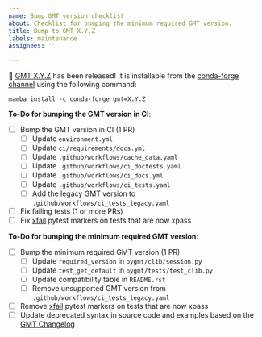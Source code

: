 ```yaml
---
name: Bump GMT version checklist
about: Checklist for bumping the minimum required GMT version.
title: Bump to GMT X.Y.Z
labels: maintenance
assignees: ''

---
```


:tada: [GMT X.Y.Z](https://github.com/GenericMappingTools/gmt/releases/tag/X.Y.Z) has been released! It is installable from the
[conda-forge channel](https://anaconda.org/conda-forge/gmt/files) using the following command:

`mamba install -c conda-forge gmt=X.Y.Z`

<!-- Please add specific checklist items for the tests, xfail pytest markers, and deprecated syntax that need to be updated. -->

**To-Do for bumping the GMT version in CI**:

- [ ] Bump the GMT version in CI (1 PR)
  - [ ] Update `environment.yml`
  - [ ] Update `ci/requirements/docs.yml`
  - [ ] Update `.github/workflows/cache_data.yaml`
  - [ ] Update `.github/workflows/ci_doctests.yaml`
  - [ ] Update `.github/workflows/ci_docs.yml`
  - [ ] Update `.github/workflows/ci_tests.yaml`
  - [ ] Add the legacy GMT version to `.github/workflows/ci_tests_legacy.yaml`
- [ ] Fix failing tests (1 or more PRs)
- [ ] Fix [xfail](https://docs.pytest.org/en/stable/skipping.html#xfail-mark-test-functions-as-expected-to-fail) pytest markers on tests that are now xpass

**To-Do for bumping the minimum required GMT version**:

- [ ] Bump the minimum required GMT version (1 PR)
  - [ ] Update `required_version` in `pygmt/clib/session.py`
  - [ ] Update `test_get_default` in `pygmt/tests/test_clib.py`
  - [ ] Update compatibility table in `README.rst`
  - [ ] Remove unsupported GMT version from `.github/workflows/ci_tests_legacy.yaml`
- [ ] Remove [xfail](https://docs.pytest.org/en/stable/skipping.html#xfail-mark-test-functions-as-expected-to-fail) pytest markers on tests that are now xpass
- [ ] Update deprecated syntax in source code and examples based on the [GMT Changelog](https://docs.generic-mapping-tools.org/latest/changes.html)

